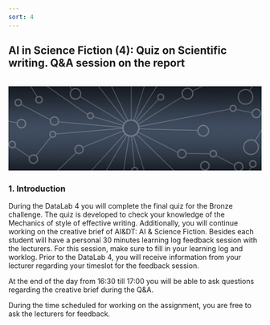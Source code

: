 ```yaml
---
sort: 4
---
```


## __AI in Science Fiction (4): Quiz on Scientific writing. Q&A session on the report__
\
<img src="./images/datalab_banner.jpg" alt="Books banner" width="600"/>

### 1. Introduction

During the DataLab 4 you will complete the final quiz for the Bronze challenge. The quiz is developed to check your knowledge of the Mechanics of style of effective writing. Additionally, you will continue working on the creative brief of AI&DT: AI & Science Fiction. Besides each student will have a personal 30 minutes learning log feedback session with the lecturers. For this session, make sure to fill in your learning log and worklog. Prior to the DataLab 4, you will receive information from your lecturer regarding your timeslot for the feedback session.

At the end of the day from 16:30 till 17:00 you will be able to ask questions regarding the creative brief during the Q&A.

During the time scheduled for working on the assignment, you are free to ask the lecturers for feedback.
